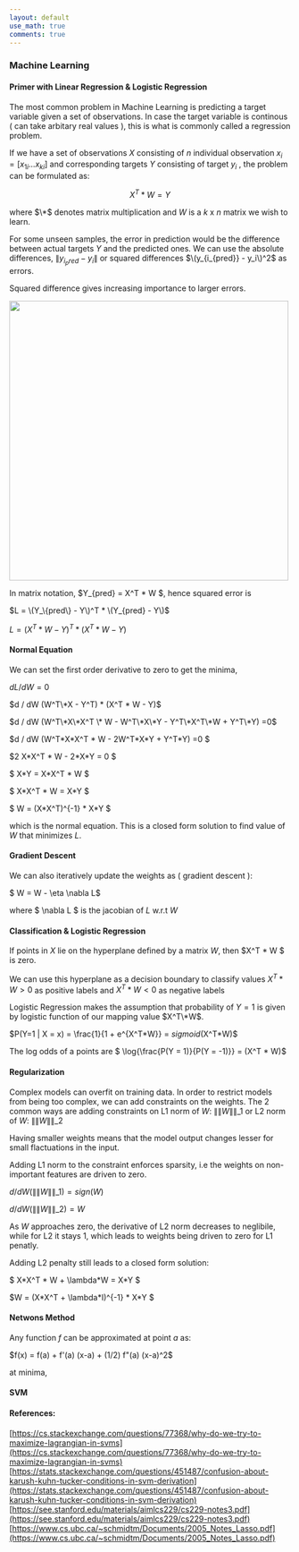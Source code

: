 ```yaml
---
layout: default
use_math: true
comments: true
---
```

### Machine Learning

#### Primer with Linear Regression & Logistic Regression

The most common problem in Machine Learning is predicting a target variable given a set of observations. In case the target variable is continous ( can take arbitary real values ), 
this is what is commonly called a regression problem.

If we have a set of observations $X$ consisting of $n$ individual observation $x_i=\lbrack x_{1i} ... x_{ki} \rbrack$ and corresponding targets $Y$ consisting of 
target $y_i$ , the problem can be formulated as:

$$X^T * W = Y$$

where $\*$ denotes matrix multiplication and $W$ is a $k$ x $n$ matrix we wish to learn.

For some unseen samples, the error in prediction would be the difference between actual targets $Y$ and the predicted ones. We can use the absolute differences,
$\| y_{i_pred} - y_i \|$ or squared differences $\(y_{i_{pred}} - y_i\)^2$ as errors.

Squared difference gives increasing importance to larger errors.

<img src="https://user-images.githubusercontent.com/4285091/194720700-05bc4dfe-9e44-458d-8e10-497805559d6d.png" width="500" />



In matrix notation, $Y_{pred} = X^T * W $, hence squared error is 

$L = \(Y_\{pred\} - Y\)^T * \(Y_{pred} - Y\)$

$L = (X^T * W - Y)^T * (X^T * W - Y)$

#### Normal Equation

We can set the first order derivative to zero to get the minima,

$dL / dW = 0$

$d / dW (W^T\*X - Y^T) * (X^T * W - Y)$

$d / dW (W^T\*X\*X^T \* W - W^T\*X\*Y - Y^T\*X^T\*W + Y^T\*Y) =0$


$d / dW (W^T\*X\*X^T \* W - 2W^T\*X\*Y + Y^T\*Y) =0 $

$2 X\*X^T \* W - 2\*X\*Y  = 0 $

$ X\*Y  = X\*X^T \* W  $

$  X\*X^T \* W  = X\*Y  $

$   W  = (X\*X^T)^{-1} \* X\*Y  $

which is the normal equation. 
This is a closed form solution to find value of $W$ that minimizes $L$.

#### Gradient Descent

We can also iteratively update the weights as ( gradient descent ):

$ W = W - \eta \nabla L$

where $ \nabla L $ is the jacobian of $L$ w.r.t $W$


#### Classification & Logistic Regression

If points in $X$ lie on the hyperplane defined by a matrix $W$, then $X^T * W $ is zero.

We can use this hyperplane as a decision boundary to classify values $X^T * W > 0$ as positive labels and $X^T * W < 0$ as negative labels 


Logistic Regression makes the assumption that probability of $Y=1$ is given by logistic function of our mapping value $X^T\*W$.

$P(Y=1 \| X = x) = \frac{1}{1 + e^{X^T\*W}}  = $sigmoid$(X^T\*W)$


The log odds of a points are $ \log{\frac{P(Y = 1)}{P(Y = -1)}} = (X^T * W)$


#### Regularization

Complex models can overfit on training data. In order to restrict models from being too complex, we can add constraints on the weights. The 2 common ways are adding constraints on L1 norm of $W$: ${\|\|W\|\|}\_{1}$ or L2 norm of $W$: ${\|\|W\|\|}\_{2}$ 

Having smaller weights means that the model output changes lesser for small flactuations in the input.

Adding L1 norm to the constraint enforces sparsity, i.e the weights on non-important features are driven to zero. 

$d / dW ({\|\|W\|\|}\_{1} ) = sign(W)$


$d / dW ({\|\|W\|\|}\_{2} ) = W$

As $W$ approaches zero, the derivative of L2 norm decreases to neglibile, while for L2 it stays 1, which leads to weights being driven to zero for L1 penatly.

Adding L2 penalty still leads to a closed form solution:

$  X\*X^T \* W + \lambda\*W = X\*Y  $

$W = (X\*X^T + \lambda\*I)^{-1} \* X\*Y $


#### Netwons Method

Any function $f$ can be approximated at point $a$ as:

$f(x) = f(a) + f'(a) (x-a) + (1/2) f"(a) (x-a)^2$

at minima, 


#### SVM



#### References:
[https://cs.stackexchange.com/questions/77368/why-do-we-try-to-maximize-lagrangian-in-svms](https://cs.stackexchange.com/questions/77368/why-do-we-try-to-maximize-lagrangian-in-svms)
[https://stats.stackexchange.com/questions/451487/confusion-about-karush-kuhn-tucker-conditions-in-svm-derivation](https://stats.stackexchange.com/questions/451487/confusion-about-karush-kuhn-tucker-conditions-in-svm-derivation)
[https://see.stanford.edu/materials/aimlcs229/cs229-notes3.pdf](https://see.stanford.edu/materials/aimlcs229/cs229-notes3.pdf)
[https://www.cs.ubc.ca/~schmidtm/Documents/2005_Notes_Lasso.pdf](https://www.cs.ubc.ca/~schmidtm/Documents/2005_Notes_Lasso.pdf)



